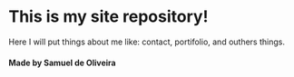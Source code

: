 # This is my site repository!

Here I will put things about me like: contact, portifolio,
and outhers things.

#### Made by Samuel de Oliveira
